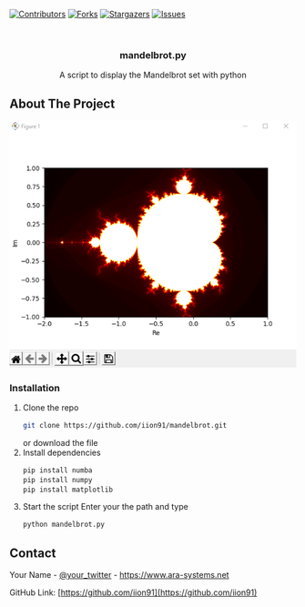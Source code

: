 
[![Contributors][contributors-shield]][contributors-url]
[![Forks][forks-shield]][forks-url]
[![Stargazers][stars-shield]][stars-url]
[![Issues][issues-shield]][issues-url]



<!-- PROJECT LOGO -->
<br />
<p align="center">

  <h3 align="center">mandelbrot.py</h3>

  <p align="center">
    A script to display the Mandelbrot set with python
  </p>
</p>






<!-- ABOUT THE PROJECT -->
## About The Project

[![Product Name Screen Shot][product-screenshot]](https://ara-systems.net)


### Installation

1. Clone the repo
   ```sh
   git clone https://github.com/iion91/mandelbrot.git
   ```
   or download the file
2. Install dependencies
   ```sh
   pip install numba
   pip install numpy
   pip install matplotlib
   ```
3. Start the script 
   Enter your the path and type
   ```cmd
   python mandelbrot.py
   ```



<!-- CONTACT -->
## Contact

Your Name - [@your_twitter](https://twitter.com/iion91) - https://www.ara-systems.net

GitHub Link: [https://github.com/iion91](https://github.com/iion91)



[product-screenshot]: images/screenshot.png
[contributors-shield]: https://img.shields.io/github/contributors/iion91/mandelbrot.svg?style=for-the-badge
[contributors-url]: https://github.com/iion91/mandelbrot/graphs/contributors
[forks-shield]: https://img.shields.io/github/forks/iion91/mandelbrot.svg?style=for-the-badge
[forks-url]: https://github.com/iion91/mandelbrot/network/members
[stars-shield]: https://img.shields.io/github/stars/iion91/mandelbrot.svg?style=for-the-badge
[stars-url]: https://github.com/iion91/mandelbrot/stargazers
[issues-shield]: https://img.shields.io/github/issues/iion91/mandelbrot.svg?style=for-the-badge
[issues-url]:  https://github.com/iion91/mandelbrot/issues
[license-shield]: https://img.shields.io/github/license/iion91/mandelbrot.svg?style=for-the-badge
[license-url]:  https://github.com/iion91/mandelbrot/blob/master/LICENSE.txt
